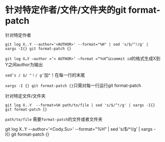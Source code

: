 # 针对特定作者/文件/文件夹的git format-patch

针对特定作者

~~~shell
git log X..Y --author='<AUTHOR>' --format="%H" | sed 's/$/^!/g' | xargs -I{} git format-patch {}
~~~


`git log X…Y –author =’< AUTHOR>‘ –format =“％H”以commit id`的格式生成X到Y之间author为输出

`sed’s / $/ ^！/ g’`加^！在每一行的末尾

`xargs -I {} git format-patch {}`只需对每一行运行git format-patch

针对特定文件/文件夹

~~~shell
git log X..Y  --format=%H path/to/file | sed 's/$/^!/g' | xargs -I{} git format-patch {}
~~~

`path/to/file` 需要`format-patch`的文件或者文件夹









git log X..Y --author='<Cody.Su>' --format="%H" | sed 's/$/^!/g' | xargs -I{} git format-patch {}

